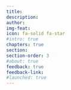 ```yaml
---
title: 
description: 
author: 
img-feat: 
icon: fa-solid fa-star
#intro: true
chapters: true
section: 
section-order: 3
#about: true
feedback: true
feedback-link: 
#launched: true
---
```


